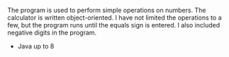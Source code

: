 The program is used to perform simple operations on numbers. The calculator is written object-oriented. I have not limited the operations to a few, but the program runs until the equals sign is entered. I also included negative digits in the program.

- Java up to 8
